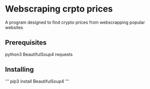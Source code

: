# Webscraping crpto prices

A program designed to find crypto prices from webscrapping popular websites

## Prerequisites

python3
BeautifulSoup4 
requests

## Installing 

'''
pip3 install BeautifulSoup4 
'''
